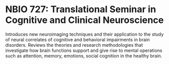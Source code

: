 # NBIO 727: Translational Seminar in Cognitive and Clinical Neuroscience

Introduces new neuroimaging techniques and their application to the study of neural correlates of cognitive and behavioral impairments in brain disorders. Reviews the theories and research methodologies that investigate how brain functions support and give rise to mental operations such as attention, memory, emotions, social cognition in the healthy brain.